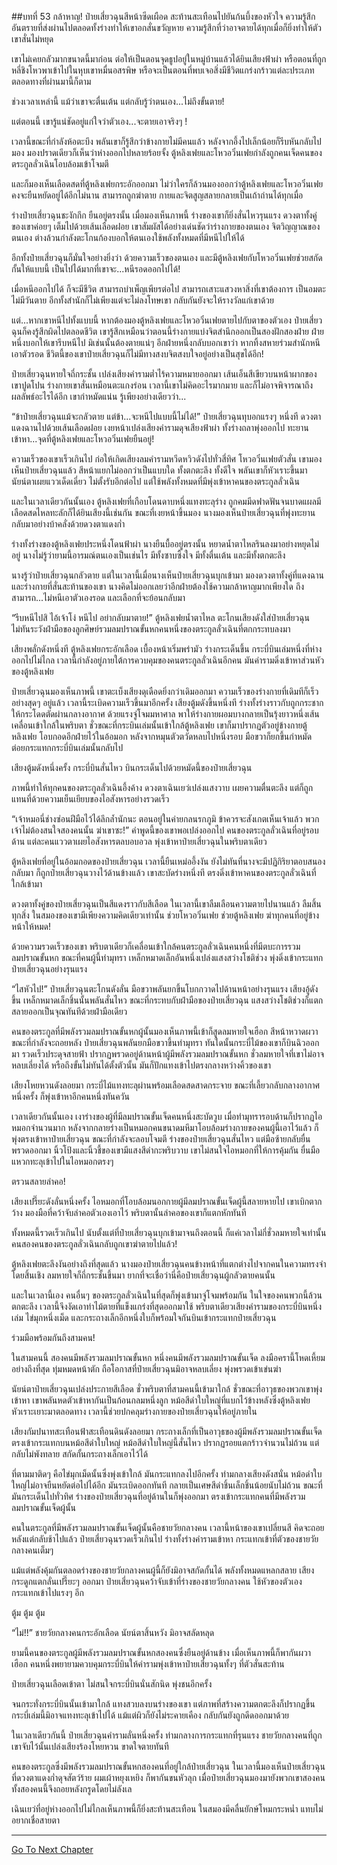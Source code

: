 ##บทที่ 53 กล้าหาญ!
ป๋ายเสี่ยวฉุนสีหน้าซีดเผือด สะท้านสะเทือนไปยันก้นบึ้งของหัวใจ ความรู้สึกอันตรายที่ส่งผ่านไปตลอดทั้งร่างทำให้เขาอกสั่นขวัญหาย ความรู้สึกที่ว่าอาจตายได้ทุกเมื่อก็ยิ่งทำให้ตัวเขาสั่นไม่หยุด

เขาไม่เคยกลัวมากขนาดนี้มาก่อน ต่อให้เป็นตอนจุดธูปอยู่ในหมู่บ้านแล้วได้ยินเสียงฟ้าผ่า หรือตอนที่ถูกหลี่ชิงโหวพาเข้าไปในหุบเขาหมื่นอสรพิษ หรือจะเป็นตอนที่พบเจอสิ่งมีชีวิตแกร่งกร้าวแต่ละประเภทตลอดทางที่ผ่านมานี้ก็ตาม

ช่วงเวลาเหล่านี้ แม้ว่าเขาจะตื่นเต้น แต่กลับรู้ว่าตนเอง...ไม่ถึงขั้นตาย!

แต่ตอนนี้ เขารู้แน่ชัดอยู่แก่ใจว่าตัวเอง...จะตายเอาจริงๆ !

เวลานี้ขณะที่กำลังห้อตะบึง พลันเขาก็รู้สึกว่าข้างกายไม่มีคนแล้ว หลังจากอึ้งไปเล็กน้อยก็รีบหันกลับไปมอง มองปราดเดียวก็เห็นว่าห่างออกไปหลายร้อยจั้ง ตู้หลิงเฟยและโหวอวิ๋นเฟยกำลังถูกคนเจ็ดคนของตระกูลลั่วเฉินโอบล้อมเข้าโจมตี

และก็มองเห็นเลือดสดที่ตู้หลิงเฟยกระอักออกมา ไม่ว่าใครก็ล้วนมองออกว่าตู้หลิงเฟยและโหวอวิ๋นเฟยคงจะยืนหยัดอยู่ได้อีกไม่นาน สามารถถูกฆ่าตาย กายและจิตสูญสลายกลายเป็นเถ้าถ่านได้ทุกเมื่อ

ร่างป๋ายเสี่ยวฉุนชะงักกึก ยืนอยู่ตรงนั้น เมื่อมองเห็นภาพนี้ ร่างของเขาก็ยิ่งสั่นไหวรุนแรง ดวงตาทั้งคู่ของเขาค่อยๆ เต็มไปด้วยเส้นเลือดฝอย เขาสัมผัสได้อย่างเด่นชัดว่าร่างกายของตนเอง จิตวิญญาณของตนเอง ต่างล้วนกำลังตะโกนก้องบอกให้ตนเองใช้พลังทั้งหมดที่มีหนีไปให้ได้

อีกทั้งป๋ายเสี่ยวฉุนก็มั่นใจอย่างยิ่งว่า ด้วยความเร็วของตนเอง และมีตู้หลิงเฟยกับโหวอวิ๋นเฟยช่วยสกัดกั้นให้แบบนี้ เป็นไปได้มากที่เขาจะ...หนีรอดออกไปได้!

เมื่อหนีออกไปได้ ก็จะมีชีวิต สามารถบำเพ็ญเพียรต่อไป สามารถเสาะแสวงหาสิ่งที่เขาต้องการ เป็นอมตะไม่มีวันตาย อีกทั้งสำนักก็ไม่เพียงแต่จะไม่ลงโทษเขา กลับกันยังจะให้รางวัลแก่เขาด้วย

แต่...หากเขาหนีไปทั้งแบบนี้ หากต้องมองตู้หลิงเฟยและโหวอวิ๋นเฟยตายไปกับตาของตัวเอง ป๋ายเสี่ยวฉุนก็คงรู้สึกผิดไปตลอดชีวิต เขารู้สึกเหมือนว่าตอนนี้ร่างกายแบ่งจิตสำนึกออกเป็นสองฝักสองฝ่าย ฝ่ายหนึ่งบอกให้เขารีบหนีไป มิเช่นนั้นต้องตายแน่ๆ อีกฝ่ายหนึ่งกลับบอกเขาว่า หากทิ้งสหายร่วมสำนักหนีเอาตัวรอด ชีวิตนี้ของเขาป๋ายเสี่ยวฉุนก็ไม่มีทางสงบจิตสงบใจอยู่อย่างเป็นสุขได้อีก!

ป๋ายเสี่ยวฉุนหายใจถี่กระชั้น เปล่งเสียงคำรามต่ำไร้ความหมายออกมา เส้นเอ็นสีเขียวบนหน้าผากของเขาปูดโปน ร่างกายเขาสั่นเหมือนตะแกงร่อน เวลานี้เขาไม่คิดอะไรมากมาย และก็ไม่อาจพิจารณาถึงผลลัพธ์อะไรได้อีก เขากำหมัดแน่น รู้เพียงอย่างเดียวว่า...

“ข้าป๋ายเสี่ยวฉุนแม้จะกลัวตาย แต่ข้า...จะหนีไปแบบนี้ไม่ได้!” ป๋ายเสี่ยวฉุนทุบอกแรงๆ หนึ่งที ดวงตาแดงฉานไปด้วยเส้นเลือดฝอย เงยหน้าเปล่งเสียงคำรามดุจเสียงฟ้าผ่า ทั้งร่างถลาพุ่งออกไป ทะยานเข้าหา...จุดที่ตู้หลิงเฟยและโหวอวิ๋นเฟยยืนอยู่!

ความเร็วของเขาเร็วเกินไป ก่อให้เกิดเสียงลมคำรามหวีดหวิวดังไปทั่วสี่ทิศ โหวอวิ๋นเฟยตัวสั่น เขามองเห็นป๋ายเสี่ยวฉุนแล้ว สีหน้าแยกไม่ออกว่าเป็นแบบใด ทั้งตกตะลึง ทั้งดีใจ พลันเขาก็หัวเราะขึ้นมา นัยน์ตาเผยแววเด็ดเดี่ยว ไม่ตั้งรับอีกต่อไป แต่ใช้พลังทั้งหมดที่มีพุ่งเข้าหาคนของตระกูลลั่วเฉิน

และในเวลาเดียวกันนั้นเอง ตู้หลิงเฟยที่เกือบโดนดาบหนึ่งแทงทะลุร่าง ถูกคมมีดฟาดฟันจนบาดแผลมีเลือดสดไหลทะลักก็ได้ยินเสียงนี้เช่นกัน ขณะที่เงยหน้าขึ้นมอง นางมองเห็นป๋ายเสี่ยวฉุนที่พุ่งทะยานกลับมาอย่างบ้าคลั่งด้วยดวงตาแดงก่ำ

ร่างทั้งร่างของตู้หลิงเฟยประหนึ่งโดนฟ้าผ่า นางยืนบื้ออยู่ตรงนั้น หยาดน้ำตาไหลรินลงมาอย่างหยุดไม่อยู่ นางไม่รู้ว่ายามนี้อารมณ์ตนเองเป็นเช่นไร มีทั้งซาบซึ้งใจ มีทั้งตื่นเต้น และมีทั้งตกตะลึง

นางรู้ว่าป๋ายเสี่ยวฉุนกลัวตาย แต่ในเวลานี้เมื่อนางเห็นป๋ายเสี่ยวฉุนบุกเข้ามา มองดวงตาทั้งคู่ที่แดงฉานและร่างกายที่สั่นสะท้านของเขา นางคิดไม่ออกเลยว่าอีกฝ่ายต้องใช้ความกล้าหาญมากเพียงใด ถึงสามารถ...ไม่หนีเอาตัวเองรอด และเลือกที่จะย้อนกลับมา

“รีบหนีไปสิ ไอ้เจ้าโง่ หนีไป อย่ากลับมาตาย!” ตู้หลิงเฟยน้ำตาไหล ตะโกนเสียงดังใส่ป๋ายเสี่ยวฉุน ไม่ทันระวังฝ่ามือของลูกศิษย์รวมลมปราณขั้นหกคนหนึ่งของตระกูลลั่วเฉินที่ตกกระทบลงมา

เสียงพลั่กดังหนึ่งที ตู้หลิงเฟยกระอักเลือด เบื้องหน้าเริ่มพร่ามัว ร่างกระเด็นขึ้น กระบี่บินเล่มหนึ่งที่ห่างออกไปไม่ไกล เวลานี้กำลังอยู่ภายใต้การควบคุมของคนตระกูลลั่วเฉินอีกคน มันคำรามดิ่งเข้าหาส่วนหัวของตู้หลิงเฟย

ป๋ายเสี่ยวฉุนมองเห็นภาพนี้ เขาตะเบ็งเสียงดุเดือดยิ่งกว่าเดิมออกมา ความเร็วของร่างกายที่เดิมทีก็เร็วอย่างสุดๆ อยู่แล้ว เวลานี้ระเบิดความเร็วขึ้นมาอีกครั้ง เสียงตู้มดังขึ้นหนึ่งที ร่างทั้งร่างราวกับถูกกระชากให้กระโดดตัดผ่านกลางอากาศ ด้วยแรงจู่โจมมหาศาล พาให้ร่างกายผอมบางกลายเป็นรุ้งยาวหนึ่งเส้น เคลื่อนเข้าใกล้ในพริบตา ชั่วขณะที่กระบินเล่มนั้นเข้าใกล้ตู้หลิงเฟย เขาก็มาปรากฏตัวอยู่ข้างกายตู้หลิงเฟย โอบกอดอีกฝ่ายไว้ในอ้อมอก หลังจากหมุนตัวตวัดหลบไปหนึ่งรอบ มือขวาก็ยกขึ้นกำหมัด ต่อยกระแทกกระบี่บินเล่มนั้นกลับไป

เสียงตู้มดังหนึ่งครั้ง กระบี่บินสั่นไหว บินกระเด็นไปด้วยหมัดนี้ของป๋ายเสี่ยวฉุน

ภาพนี้ทำให้ทุกคนของตระกูลลั่วเฉินอึ้งค้าง ดวงตาเฉินเยว่เปล่งแสงวาบ เผยความตื่นตะลึง แต่ก็ถูกแทนที่ด้วยความเย็นเยียบของไอสังหารอย่างรวดเร็ว

“เจ้าหมอนี่ช่างซ่อนฝีมือไว้ได้ลึกล้ำนักนะ ตอนอยู่ในค่ายกลนรกภูมิ ข้าควรจะสังเกตเห็นเจ้าแล้ว พวกเจ้าไม่ต้องสนใจสองคนนั้น ฆ่าเขาซะ!” คำพูดนี้ของเขาพอเปล่งออกไป คนของตระกูลลั่วเฉินที่อยู่รอบด้าน แต่ละคนแววตาเผยไอสังหารตลบอบอวล พุ่งเข้าหาป๋ายเสี่ยวฉุนในพริบตาเดียว

ตู้หลิงเฟยที่อยู่ในอ้อมกอดของป๋ายเสี่ยวฉุน เวลานี้ยืนเหม่ออึ้งงัน ยังไม่ทันที่นางจะมีปฏิกิริยาตอบสนองกลับมา ก็ถูกป๋ายเสี่ยวฉุนวางไว้ด้านข้างแล้ว เขาสะบัดร่างหนึ่งที ตรงดิ่งเข้าหาคนของตระกูลลั่วเฉินที่ใกล้เข้ามา

ดวงตาทั้งคู่ของป๋ายเสี่ยวฉุนเป็นสีแดงราวกับสีเลือด ในเวลานี้เขาลืมเลือนความตายไปนานแล้ว ลืมสิ้นทุกสิ่ง ในสมองของเขามีเพียงความคิดเดียวเท่านั้น ช่วยโหวอวิ๋นเฟย ช่วยตู้หลิงเฟย ฆ่าทุกคนที่อยู่ข้างหน้าให้หมด!

ด้วยความรวดเร็วของเขา พริบตาเดียวก็เคลื่อนเข้าใกล้คนตระกูลลั่วเฉินคนหนึ่งที่มีตบะการรวมลมปราณขั้นหก ขณะที่คนผู้นี้ทำมุทรา เหล็กหมาดเล็กอันหนึ่งเปล่งแสงสว่างโชติช่วง พุ่งดิ่งเข้ากระแทกป๋ายเสี่ยวฉุนอย่างรุนแรง

“ไสหัวไป!” ป๋ายเสี่ยวฉุนตะโกนดังลั่น มือขวาพลันยกขึ้นโบกกวาดไปด้านหน้าอย่างรุนแรง เสียงอู้ดังขึ้น เหล็กหมาดเล็กชิ้นนั้นพลันสั่นไหว ขณะที่กระทบกับฝ่ามือของป๋ายเสี่ยวฉุน แสงสว่างโชติช่วงก็แตกสลายออกเป็นจุณทันทีด้วยฝ่ามือเดียว

คนของตระกูลที่มีพลังรวมลมปราณขั้นหกผู้นั้นมองเห็นภาพนี้เข้าก็สูดลมหายใจเฮือก สีหน้าหวาดผวา ขณะที่กำลังจะถอยหลัง ป๋ายเสี่ยวฉุนพลันยกมือขวาขึ้นทำมุทรา ทันใดนั้นกระบี่ไม้ของเขาก็บินฉิวออกมา รวดเร็วประดุจสายฟ้า ปรากฏพรวดอยู่ด้านหน้าผู้มีพลังรวมลมปราณขั้นหก ชั่วลมหายใจที่เขาไม่อาจหลบเลี่ยงได้ หรือถึงขั้นไม่ทันได้ตั้งตัวนั้น มันก็ปักแทงเข้าไปตรงกลางหว่างคิ้วของเขา

เสียงโหยหวนดังลอยมา กระบี่ไม้แทงทะลุผ่านพร้อมเลือดสดสาดกระจาย ขณะที่เลี้ยวกลับกลางอากาศหนึ่งครั้ง ก็พุ่งเข้าหาอีกคนหนึ่งทันควัน

เวลาเดียวกันนั้นเอง เงาร่างของผู้ที่มีลมปราณขั้นเจ็ดคนหนึ่งสะบัดวูบ เมื่อทำมุทรารอบด้านก็ปรากฏไอหมอกจำนวนมาก หลังจากกลายร่างเป็นหมอกคนขนาดมหึมาโอบล้อมร่างกายของคนผู้นี้เอาไว้แล้ว ก็พุ่งตรงเข้าหาป๋ายเสี่ยวฉุน ขณะที่กำลังจะลอบโจมตี ร่างของป๋ายเสี่ยวฉุนสั่นไหว แต่มือซ้ายกลับยื่นพรวดออกมา นิ้วโป้งและนิ้วชี้ของเขามีแสงสีดำกะพริบวาบ เขาไม่สนใจไอหมอกที่ให้การคุ้มกัน ยื่นมือแหวกทะลุเข้าไปในไอหมอกตรงๆ

ตรวนสลายลำคอ!

เสียงเปรี๊ยะดังลั่นหนึ่งครั้ง ไอหมอกที่โอบล้อมนอกกายผู้มีลมปราณขั้นเจ็ดผู้นี้สลายหายไป เขาเบิกตากว้าง มองมือที่คว้าจับลำคอตัวเองเอาไว้ พริบตานั้นลำคอของเขาก็แตกหักทันที

ทั้งหมดนี้รวดเร็วเกินไป นับตั้งแต่ที่ป๋ายเสี่ยวฉุนบุกเข้ามาจนถึงตอนนี้ ก็แค่เวลาไม่กี่ชั่วลมหายใจเท่านั้น คนสองคนของตระกูลลั่วเฉินกลับถูกเขาฆ่าตายไปแล้ว!

ตู้หลิงเฟยตะลึงงันอย่างถึงที่สุดแล้ว นางมองป๋ายเสี่ยวฉุนคนข้างหน้าที่แตกต่างไปจากคนในความทรงจำโดยสิ้นเชิง ลมหายใจก็ถี่กระชั้นขึ้นมา ยากที่จะเชื่อว่านี่คือป๋ายเสี่ยวฉุนผู้กลัวตายคนนั้น

และในเวลานี้เอง คนอื่นๆ ของตระกูลลั่วเฉินในที่สุดก็พุ่งเข้ามาจู่โจมพร้อมกัน ในใจของคนพวกนี้ล้วนตกตะลึง เวลานี้จึงงัดเอาท่าไม้ตายที่แข็งแกร่งที่สุดออกมาใช้ พริบตาเดียวเสียงคำรามของกระบี่บินหนึ่งเล่ม ไข่มุกหนึ่งเม็ด และกระถางเล็กอีกหนึ่งใบก็พร้อมใจกันบินเข้ากระแทกป๋ายเสี่ยวฉุน

ร่วมมือพร้อมกันถึงสามคน!

ในสามคนนี้ สองคนมีพลังรวมลมปราณขั้นหก หนึ่งคนมีพลังรวมลมปราณขั้นเจ็ด ลงมือครานี้โหดเหี้ยมอย่างถึงที่สุด ทุ่มหมดหน้าตัก ถือโอกาสที่ป๋ายเสี่ยวฉุนมิอาจหลบเลี่ยง พุ่งพรวดเข้าเข่นฆ่า

นัยน์ตาป๋ายเสี่ยวฉุนเปล่งประกายสีเลือด ชั่วพริบตาที่สามคนนี้เข้ามาใกล้ ชั่วขณะที่อาวุธของพวกเขาพุ่งเข้าหา เขาพลันหดตัวเข้าหากันเป็นก้อนกลมหนึ่งลูก หม้อสีดำใบใหญ่ที่แบกไว้ข้างหลังซึ่งตู้หลิงเฟยหัวเราะเยาะมาตลอดทาง เวลานี้ช่วยปกคลุมร่างกายของป๋ายเสี่ยวฉุนให้อยู่ภายใน

เสียงกัมปนาทสะเทือนฟ้าสะเทือนดินดังลอยมา กระถางเล็กที่เป็นอาวุธของผู้มีพลังรวมลมปราณขั้นเจ็ดตรงเข้ากระแทกบนหม้อสีดำใบใหญ่ หม้อสีดำใบใหญ่นี้สั่นไหว ปรากฏรอยแตกร้าวจำนวนไม่ถ้วน แต่กลับไม่พังทลาย สกัดกั้นกระถางเล็กเอาไว้ได้

ที่ตามมาติดๆ คือไข่มุกเม็ดนั้นซึ่งพุ่งเข้าใกล้ มันกระแทกลงไปอีกครั้ง ท่ามกลางเสียงดังสนั่น หม้อดำใบใหญ่ไม่อาจยืนหยัดต่อไปได้อีก มันระเบิดออกทันที กลายเป็นเศษสีดำชิ้นเล็กชิ้นน้อยนับไม่ถ้วน ขณะที่มันกระเด็นไปทั่วทิศ ร่างของป๋ายเสี่ยวฉุนที่อยู่ด้านในก็พุ่งออกมา ตรงเข้ากระแทกคนที่มีพลังรวมลมปราณขั้นเจ็ดผู้นั้น

คนในตระกูลที่มีพลังรวมลมปราณขั้นเจ็ดผู้นั้นคือชายวัยกลางคน เวลานี้หน้าของเขาเปลี่ยนสี คิดจะถอยหลังแต่กลับช้าไปแล้ว ป๋ายเสี่ยวฉุนรวดเร็วเกินไป ร่างทั้งร่างคำรามเข้าหา กระแทกเข้าที่ตัวของชายวัยกลางคนเต็มๆ

แม้แต่พลังคุ้มกันตลอดร่างของชายวัยกลางคนผู้นี้ก็ยังมิอาจสกัดกั้นได้ พลังทั้งหมดแหลกสลาย เสียงกระดูกแตกลั่นเปรี๊ยะๆ ออกมา ป๋ายเสี่ยวฉุนคว้าจับเข้าที่ร่างของชายวัยกลางคน ใช้หัวของตัวเองกระแทกเข้าไปแรงๆ อีก

ตู้ม ตู้ม ตู้ม

“ไม่!!” ชายวัยกลางคนกระอักเลือด นัยน์ตาสิ้นหวัง มิอาจสลัดหลุด

ยามนี้คนของตระกูลผู้มีพลังรวมลมปราณขั้นหกสองคนซึ่งยืนอยู่ด้านข้าง เมื่อเห็นภาพนี้ก็พากันผวาเฮือก คนหนึ่งพยายามควบคุมกระบี่บินให้คำรามพุ่งเข้าหาป๋ายเสี่ยวฉุนทั้งๆ ที่ตัวสั่นสะท้าน

ป๋ายเสี่ยวฉุนเลือดเข้าตา ไม่สนใจกระบี่บินนั่นสักนิด พุ่งชนอีกครั้ง

จนกระทั่งกระบี่บินนั้นเข้ามาใกล้ แทงสวบลงบนร่างของเขา แต่ภาพที่สร้างความตกตะลึงก็ปรากฏขึ้น กระบี่เล่มนี้มิอาจแทงทะลุเข้าไปได้ แม้แต่ผิวก็ยังไม่ระคายเคือง กลับกันยังถูกดีดออกมาด้วย

ในเวลาเดียวกันนี้ ป๋ายเสี่ยวฉุนคำรามลั่นหนึ่งครั้ง ท่ามกลางการกระแทกที่รุนแรง ชายวัยกลางคนที่ถูกเขาจับไว้นั้นเปล่งเสียงร้องโหยหวน ขาดใจตายทันที

คนของตระกูลซึ่งมีพลังรวมลมปราณขั้นหกสองคนที่อยู่ใกล้ป๋ายเสี่ยวฉุน ในเวลานี้มองเห็นป๋ายเสี่ยวฉุนที่ดวงตาแดงก่ำดุจสัตว์ร้าย ผมเผ้าหยุงเหยิง ก็พากันขนหัวลุก เมื่อป๋ายเสี่ยวฉุนมองมายังพวกเขาสองคน ทั้งสองคนนี้จึงถอยหลังกรูดโดยไม่ลังเล

เฉินเยว่ที่อยู่ห่างออกไปไม่ไกลเห็นภาพนี้ก็ยิ่งสะท้านสะเทือน ในสมองมีคลื่นยักษ์โหมกระหน่ำ แทบไม่อยากเชื่อสายตา

---------



[Go To Next Chapter]( ./54.md)